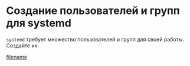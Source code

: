 # Создание пользователей и групп для systemd

`systemd`  требует множество пользователей и групп для своей работы. Создайте их:

[filename](https://raw.githubusercontent.com/Linux4Yourself/Linux4Yourself.Book.Scripts/develop/src/systemd-users.sh ':include')
